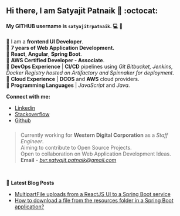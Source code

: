 ## Hi there, I am Satyajit Patnaik 👋 :octocat:
#### My GITHUB username is `satyajitrpatnaik`. :computer: :bearded_person:

:small_blue_diamond: I am a **frontend UI Developer**.  
:small_blue_diamond: **7 years of Web Application Development.**  
:small_blue_diamond: **React**, **Angular**, **Spring Boot**.  
:small_blue_diamond: **AWS Certified Developer - Associate**.  
:small_blue_diamond: **DevOps Experience** | **CI/CD** pipelines using *Git Bitbucket, Jenkins, Docker Registry hosted on Artifactory and Spinnaker for deployment*.  
:small_blue_diamond: **Cloud Experience** | **DCOS** and **AWS** cloud providers.  
:small_blue_diamond: **Programming Languages** | *JavaScript* and *Java*.  

**Connect with me:**  
- [Linkedin](https://www.linkedin.com/in/patnaiksatyajit/)  
- [Stackoverflow](https://stackoverflow.com/users/2830164/satyajit-patnaik)  
- [Github](https://github.com/satyajitrpatnaik)

### 

> Currently working for **Western Digital Corporation** as a *Staff Engineer*.  
> Aiming to contribute to Open Source Projects.  
> Open to collaboration on Web Application Development Ideas.  
> **Email** - *bvr.satyajit.patnaik@gmail.com*  

<br />

📕 **Latest Blog Posts**
<!-- BLOG-POST-LIST:START -->
- [MultipartFile uploads from a ReactJS UI to a Spring Boot service](https://medium.com/@satyajitpatnaik/multipartfile-uploads-from-a-reactjs-ui-to-a-spring-boot-service-fdaeef9743dc)
- [How to download a file from the resources folder in a Spring Boot application?](https://medium.com/@satyajitpatnaik/how-to-download-a-file-from-the-resources-folder-in-a-spring-boot-application-8570b1f16206)
<!-- BLOG-POST-LIST:END -->

<br />
